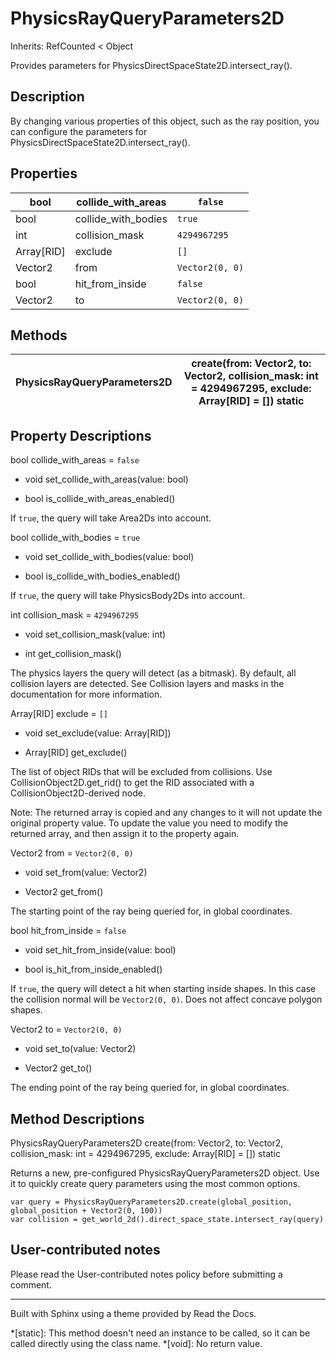# PhysicsRayQueryParameters2D

Inherits: RefCounted < Object

Provides parameters for PhysicsDirectSpaceState2D.intersect_ray().

## Description

By changing various properties of this object, such as the ray position, you
can configure the parameters for PhysicsDirectSpaceState2D.intersect_ray().

## Properties

bool | collide_with_areas | `false`  
---|---|---  
bool | collide_with_bodies | `true`  
int | collision_mask | `4294967295`  
Array[RID] | exclude | `[]`  
Vector2 | from | `Vector2(0, 0)`  
bool | hit_from_inside | `false`  
Vector2 | to | `Vector2(0, 0)`  
  
## Methods

PhysicsRayQueryParameters2D | create(from: Vector2, to: Vector2, collision_mask: int = 4294967295, exclude: Array[RID] = []) static  
---|---  
  
## Property Descriptions

bool collide_with_areas = `false`

  * void set_collide_with_areas(value: bool)

  * bool is_collide_with_areas_enabled()

If `true`, the query will take Area2Ds into account.

bool collide_with_bodies = `true`

  * void set_collide_with_bodies(value: bool)

  * bool is_collide_with_bodies_enabled()

If `true`, the query will take PhysicsBody2Ds into account.

int collision_mask = `4294967295`

  * void set_collision_mask(value: int)

  * int get_collision_mask()

The physics layers the query will detect (as a bitmask). By default, all
collision layers are detected. See Collision layers and masks in the
documentation for more information.

Array[RID] exclude = `[]`

  * void set_exclude(value: Array[RID])

  * Array[RID] get_exclude()

The list of object RIDs that will be excluded from collisions. Use
CollisionObject2D.get_rid() to get the RID associated with a
CollisionObject2D-derived node.

Note: The returned array is copied and any changes to it will not update the
original property value. To update the value you need to modify the returned
array, and then assign it to the property again.

Vector2 from = `Vector2(0, 0)`

  * void set_from(value: Vector2)

  * Vector2 get_from()

The starting point of the ray being queried for, in global coordinates.

bool hit_from_inside = `false`

  * void set_hit_from_inside(value: bool)

  * bool is_hit_from_inside_enabled()

If `true`, the query will detect a hit when starting inside shapes. In this
case the collision normal will be `Vector2(0, 0)`. Does not affect concave
polygon shapes.

Vector2 to = `Vector2(0, 0)`

  * void set_to(value: Vector2)

  * Vector2 get_to()

The ending point of the ray being queried for, in global coordinates.

## Method Descriptions

PhysicsRayQueryParameters2D create(from: Vector2, to: Vector2, collision_mask:
int = 4294967295, exclude: Array[RID] = []) static

Returns a new, pre-configured PhysicsRayQueryParameters2D object. Use it to
quickly create query parameters using the most common options.

    
    
    var query = PhysicsRayQueryParameters2D.create(global_position, global_position + Vector2(0, 100))
    var collision = get_world_2d().direct_space_state.intersect_ray(query)
    

## User-contributed notes

Please read the User-contributed notes policy before submitting a comment.

* * *

Built with Sphinx using a theme provided by Read the Docs.

  *[static]: This method doesn't need an instance to be called, so it can be called directly using the class name.
  *[void]: No return value.

